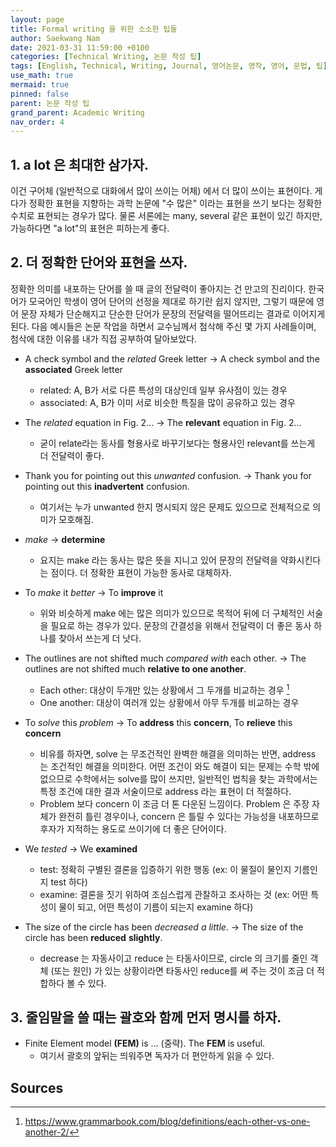 ```yaml
---
layout: page
title: Formal writing 을 위한 소소한 팁들
author: Saekwang Nam
date: 2021-03-31 11:59:00 +0100
categories: [Technical Writing, 논문 작성 팁]
tags: [English, Technical, Writing, Journal, 영어논문, 영작, 영어, 문법, 팁]
use_math: true
mermaid: true
pinned: false
parent: 논문 작성 팁
grand_parent: Academic Writing
nav_order: 4
---
```


## 1. a lot 은 최대한 삼가자.
이건 구어체 (일반적으로 대화에서 많이 쓰이는 어체) 에서 더 많이 쓰이는 표현이다. 게다가 정확한 표현을 지향하는 과학 논문에 "수 많은" 이라는 표현을 쓰기 보다는 정확한 수치로 표현되는 경우가 많다. 물론 서론에는 many, several 같은 표현이 있긴 하지만, 가능하다면 "a lot"의 표현은 피하는게 좋다.

## 2. 더 정확한 단어와 표현을 쓰자.
정확한 의미를 내포하는 단어를 쓸 때 글의 전달력이 좋아지는 건 만고의 진리이다. 한국어가 모국어인 학생이 영어 단어의 선정을 제대로 하기란 쉽지 않지만, 그렇기 때문에 영어 문장 자체가 단순해지고 단순한 단어가 문장의 전달력을 떨어뜨리는 결과로 이어지게 된다. 다음 예시들은 논문 작업을 하면서 교수님께서 첨삭해 주신 몇 가지 사례들이며, 첨삭에 대한 이유를 내가 직접 공부하여 달아보았다. 

- A check symbol and the *related* Greek letter $\rightarrow$ A check symbol and the **associated** Greek letter
  - related: A, B가 서로 다른 특성의 대상인데 일부 유사점이 있는 경우
  - associated: A, B가 이미 서로 비슷한 특질을 많이 공유하고 있는 경우
  
- The *related* equation in Fig. 2... $\rightarrow$ The **relevant** equation in Fig. 2...
  - 굳이 relate라는 동사를 형용사로 바꾸기보다는 형용사인 relevant를 쓰는게 더 전달력이 좋다.
  
- Thank you for pointing out this *unwanted* confusion. $\rightarrow$ Thank you for pointing out this **inadvertent** confusion.
  - 여기서는 누가 unwanted 한지 명시되지 않은 문제도 있으므로 전체적으로 의미가 모호해짐.

- *make* $\rightarrow$ **determine**
  - 요지는 make 라는 동사는 많은 뜻을 지니고 있어 문장의 전달력을 약화시킨다는 점이다. 더 정확한 표현이 가능한 동사로 대체하자.

- To *make* it *better* $\rightarrow$ To **improve** it
  - 위와 비슷하게 make 에는 많은 의미가 있으므로 목적어 뒤에 더 구체적인 서술을 필요로 하는 경우가 있다. 문장의 간결성을 위해서 전달력이 더 좋은 동사 하나를 찾아서 쓰는게 더 낫다.
  
- The outlines are not shifted much *compared with* each other. $\rightarrow$ The outlines are not shifted much **relative to one another**.
  - Each other: 대상이 두개만 있는 상황에서 그 두개를 비교하는 경우 [^fn_1]
  - One another: 대상이 여러개 있는 상황에서 아무 두개를 비교하는 경우

- To *solve* this *problem* $\rightarrow$ To **address** this **concern**, To **relieve** this **concern**
  - 비유를 하자면, solve 는 무조건적인 완벽한 해결을 의미하는 반면, address 는 조건적인 해결을 의미한다. 어떤 조건이 와도 해결이 되는 문제는 수학 밖에 없으므로 수학에서는 solve를 많이 쓰지만, 일반적인 법칙을 찾는 과학에서는 특정 조건에 대한 결과 서술이므로 address 라는 표현이 더 적절하다.
  - Problem 보다 concern 이 조금 더 톤 다운된 느낌이다. Problem 은 주장 자체가 완전히 틀린 경우이나, concern 은 틀릴 수 있다는 가능성을 내포하므로 후자가 지적하는 용도로 쓰이기에 더 좋은 단어이다.
  
- We *tested* $\rightarrow$ We **examined**
  - test: 정확히 구별된 결론을 입증하기 위한 행동 (ex: 이 물질이 물인지 기름인지 test 하다)
  - examine: 결론을 짓기 위하여 조심스럽게 관찰하고 조사하는 것 (ex: 어떤 특성이 물이 되고, 어떤 특성이 기름이 되는지 examine 하다)

- The size of the circle has been *decreased* *a little*. $\rightarrow$ The size of the circle has been **reduced** **slightly**.
  - decrease 는 자동사이고 reduce 는 타동사이므로, circle 의 크기를 줄인 객체 (또는 원인) 가 있는 상황이라면 타동사인 reduce를 써 주는 것이 조금 더 적합하다 볼 수 있다.


## 3. 줄임말을 쓸 때는 괄호와 함께 먼저 명시를 하자.
- Finite Element model **(FEM)** is ... (중략). The **FEM** is useful.
  - 여기서 괄호의 앞뒤는 띄워주면 독자가 더 편안하게 읽을 수 있다.

## Sources
[^fn_1]: https://www.grammarbook.com/blog/definitions/each-other-vs-one-another-2/